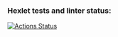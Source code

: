 ### Hexlet tests and linter status:
[![Actions Status](https://github.com/KruglovDV/rails-project-66/workflows/hexlet-check/badge.svg)](https://github.com/KruglovDV/rails-project-66/actions)